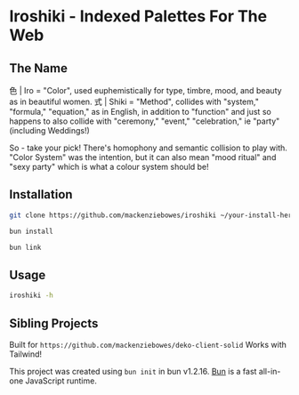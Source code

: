 # Iroshiki - Indexed Palettes For The Web

## The Name

色 | Iro = "Color", used euphemistically for type, timbre, mood, and beauty as in beautiful women.
式 | Shiki = "Method", collides with "system," "formula," "equation," as in English, in addition to "function" and just so happens to also collide with "ceremony," "event," "celebration," ie "party" (including Weddings!)

So - take your pick! There's homophony and semantic collision to play with. "Color System" was the intention, but it can also mean "mood ritual" and "sexy party" which is what a colour system should be!

## Installation

```bash
git clone https://github.com/mackenziebowes/iroshiki ~/your-install-here
```

```bash
bun install
```

```bash
bun link
```

## Usage

```bash
iroshiki -h
```

## Sibling Projects

Built for `https://github.com/mackenziebowes/deko-client-solid`
Works with Tailwind!

This project was created using `bun init` in bun v1.2.16. [Bun](https://bun.sh) is a fast all-in-one JavaScript runtime.
